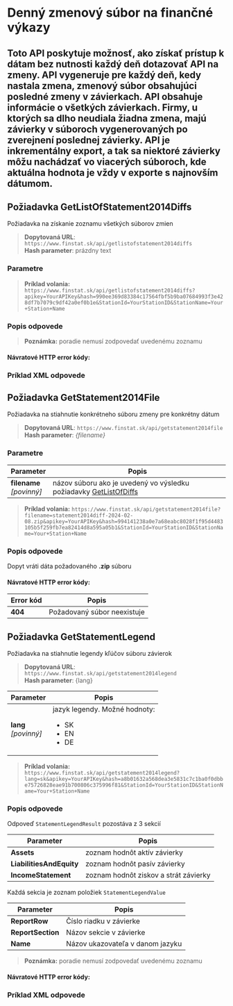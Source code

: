 # Denný zmenový súbor na finančné výkazy
Toto API poskytuje možnosť, ako získať prístup k dátam bez nutnosti každý deň dotazovať API na 
zmeny. API vygeneruje pre každý deň, kedy nastala zmena, zmenový súbor obsahujúci posledné 
zmeny v závierkach.
API obsahuje informácie o všetkých závierkach. Firmy, u ktorých sa dlho neudiala žiadna zmena, majú 
závierky v súboroch vygenerovaných po zverejnení poslednej závierky. 
API je inkrementálny export, a tak sa niektoré závierky môžu nachádzať vo viacerých súboroch, kde 
aktuálna hodnota je vždy v exporte s najnovším dátumom.
---

## Požiadavka GetListOfStatement2014Diffs
Požiadavka na získanie zoznamu všetkých súborov zmien

> **Dopytovaná URL**: ```https://www.finstat.sk/api/getlistofstatement2014diffs```<br />
> **Hash parameter**: prázdny text

### Parametre
[](../parts/parameters.md ':include')

> **Príklad volania:** ```https://www.finstat.sk/api/getlistofstatement2014diffs?apikey=YourAPIKey&hash=990ee369d83384c17564fbf5b9ba07684993f3e428df7b7079c9df42a0ef0b1e&StationId=YourStationID&StationName=Your+Station+Name```

### Popis odpovede
[](../parts/diff.md ':include')

> **Poznámka:** poradie nemusí zodpovedať uvedenému zoznamu

#### Návratové HTTP error kódy:
[](../parts/httperrorcodes.md ':include')

### Príklad XML odpovede
[](../../examples/diff-statement2014.md ':include')


## Požiadavka GetStatement2014File
Požiadavka na stiahnutie konkrétneho súboru zmeny pre konkrétny dátum

> **Dopytovaná URL**: ```https://www.finstat.sk/api/getstatement2014file```<br />
> **Hash parameter**: *{filename}*

### Parametre
| Parameter | Popis |
| ----------- | ----------- |
| **filename**<br />*[povinný]*| názov súboru ako je uvedený vo výsledku požiadavky [GetListOfDiffs](sk/diff/statement2014?id=požiadavka-getlistofstatement2014diffs) |

[](../parts/parameters.md ':include')

> **Príklad volania:** ```https://www.finstat.sk/api/getstatement2014file?filename=statement2014diff-2024-02-08.zip&apikey=YourAPIKey&hash=994141238a0e7a68eabc8028f1f95d4483105b5f259fb7ea82414d8a595a05b1&StationId=YourStationID&StationName=Your+Station+Name```

### Popis odpovede

Dopyt vráti dáta požadovaného **.zip** súboru
#### Návratové HTTP error kódy:
| Error kód | Popis |
| ----------- | ----------- |
| **404**| Požadovaný súbor neexistuje |

[](../parts/httperrorcodes.md ':include')

## Požiadavka GetStatementLegend

Požiadavka na stiahnutie legendy kľúčov súboru závierok

> **Dopytovaná URL**: ```https://www.finstat.sk/api/getstatement2014legend```<br />
> **Hash parameter**: {lang}

| Parameter | Popis |
| ----------- | ----------- |
| **lang**<br />*[povinný]*| jazyk legendy. Možné hodnoty: <ul><li>SK</li><li>EN</li><li>DE</li></ul> |

[](../parts/parameters.md ':include')

> **Príklad volania:** ```https://www.finstat.sk/api/getstatement2014legend?lang=sk&apikey=YourAPIKey&hash=a8b01632a568dea3e5831c7c1ba0f0dbbe75726828eae91b700806c375996f81&StationId=YourStationID&StationName=Your+Station+Name```

### Popis odpovede

Odpoveď `StatementLegendResult` pozostáva z 3 sekcií 

| Parameter | Popis |
| ----------- | ----------- |
| **Assets** | zoznam hodnôt aktív závierky |
| **LiabilitiesAndEquity** | zoznam hodnôt pasív závierky |
| **IncomeStatement** | zoznam hodnôt ziskov a strát závierky |

Každá sekcia je zoznam položiek `StatementLegendValue`

| Parameter | Popis |
| ----------- | ----------- |
| **ReportRow** | Číslo riadku v závierke  |
| **ReportSection** | Názov sekcie v závierke |
| **Name** |  Názov ukazovateľa v danom jazyku |

> **Poznámka:** poradie nemusí zodpovedať uvedenému zoznamu

#### Návratové HTTP error kódy:
[](../parts/httperrorcodes.md ':include')

### Príklad XML odpovede
[](../../examples/diff-statement2014-legend.md ':include')
